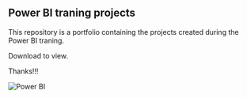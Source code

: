 ## Power BI traning projects

This repository is a portfolio containing the projects created during the Power BI traning.

Download to view.

Thanks!!!


![Power BI](https://www.alura.com.br/artigos/assets/power-bi/power-bi-logo.png)
